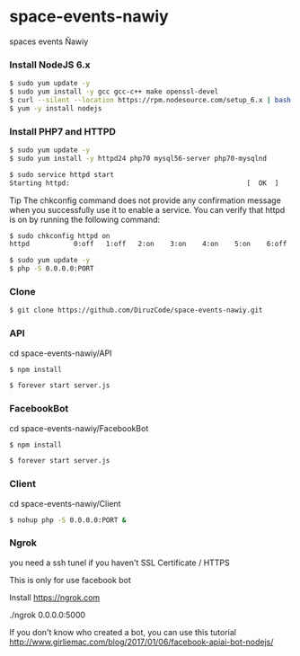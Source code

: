 



# space-events-nawiy
spaces events Ñawiy

### Install NodeJS 6.x

```bash
$ sudo yum update -y
$ sudo yum install -y gcc gcc-c++ make openssl-devel
$ curl --silent --location https://rpm.nodesource.com/setup_6.x | bash -
$ yum -y install nodejs
```

### Install PHP7 and HTTPD



```bash
$ sudo yum update -y
$ sudo yum install -y httpd24 php70 mysql56-server php70-mysqlnd
```

```bash
$ sudo service httpd start
Starting httpd:                                            [  OK  ]
```


Tip
The chkconfig command does not provide any confirmation message when you successfully use it to enable a service.
You can verify that httpd is on by running the following command:

```bash
$ sudo chkconfig httpd on
httpd           0:off   1:off   2:on    3:on    4:on    5:on    6:off

$ sudo yum update -y
$ php -S 0.0.0.0:PORT
```



### Clone

```bash
$ git clone https://github.com/DiruzCode/space-events-nawiy.git
```


### API

cd space-events-nawiy/API

```bash
$ npm install
```
```bash
$ forever start server.js
```

### FacebookBot

cd space-events-nawiy/FacebookBot

```bash
$ npm install
```
```bash
$ forever start server.js
```

### Client

cd space-events-nawiy/Client

```bash
$ nohup php -S 0.0.0.0:PORT &
```

### Ngrok

you need a ssh tunel if you haven't SSL Certificate / HTTPS

This is only for use facebook bot

Install https://ngrok.com

./ngrok 0.0.0.0:5000


If you don't know who created a bot, you can use this tutorial http://www.girliemac.com/blog/2017/01/06/facebook-apiai-bot-nodejs/
